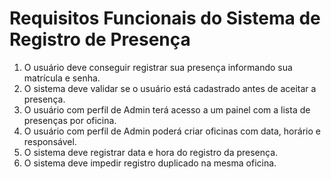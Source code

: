# Requisitos Funcionais do Sistema de Registro de Presença

1. O usuário deve conseguir registrar sua presença informando sua matrícula e senha.
2. O sistema deve validar se o usuário está cadastrado antes de aceitar a presença.
3. O usuário com perfil de Admin terá acesso a um painel com a lista de presenças por oficina.
4. O usuário com perfil de Admin poderá criar oficinas com data, horário e responsável.
5. O sistema deve registrar data e hora do registro da presença.
6. O sistema deve impedir registro duplicado na mesma oficina.